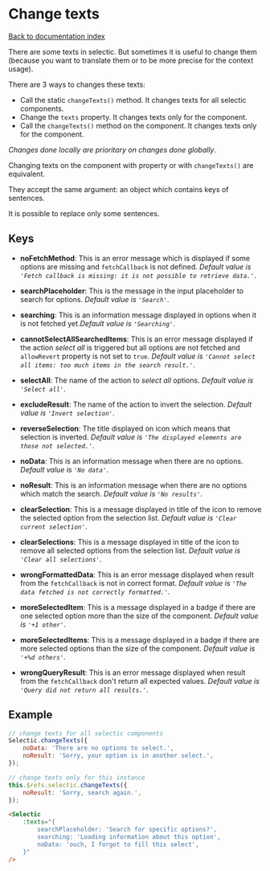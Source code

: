 # Change texts

[Back to documentation index](main.md)

There are some texts in selectic. But sometimes it is useful to change them (because you want to translate them or to be more precise for the context usage).

There are 3 ways to changes these texts:
* Call the static `changeTexts()` method. It changes texts for all selectic components.
* Change the `texts` property. It changes texts only for the component.
* Call the `changeTexts()` method on the component. It changes texts only for the component.

_Changes done locally are prioritary on changes done globally_.

Changing texts on the component with property or with `changeTexts()` are equivalent.

They accept the same argument: an object which contains keys of sentences.

It is possible to replace only some sentences.

## Keys

* **noFetchMethod**: This is an error message which is displayed if some options are missing and `fetchCallback` is not defined. _Default value is `'Fetch callback is missing: it is not possible to retrieve data.'`_.

* **searchPlaceholder**: This is the message in the input placeholder to search for options. _Default value is `'Search'`_.

* **searching**: This is an information message displayed in options when it is not fetched yet._Default value is `'Searching'`_.

* **cannotSelectAllSearchedItems**: This is an error message displayed if the action _select all_ is triggered but all options are not fetched and `allowRevert` property is not set to `true`. _Default value is `'Cannot select all items: too much items in the search result.'`_.

* **selectAll**: The name of the action to _select all_ options. _Default value is `'Select all'`_.

* **excludeResult**: The name of the action to invert the selection. _Default value is `'Invert selection'`_.

* **reverseSelection**: The title displayed on icon which means that selection is inverted. _Default value is `'The displayed elements are those not selected.'`_.

* **noData**: This is an information message when there are no options. _Default value is `'No data'`_.

* **noResult**: This is an information message when there are no options which match the search. _Default value is `'No results'`_.

* **clearSelection**: This is a message displayed in title of the icon to remove the selected option from the selection list. _Default value is `'Clear current selection'`_.

* **clearSelections**: This is a message displayed in title of the icon to remove all selected options from the selection list. _Default value is `'Clear all selections'`_.

* **wrongFormattedData**: This is an error message displayed when result from the `fetchCallback` is not in correct format. _Default value is `'The data fetched is not correctly formatted.'`_.

* **moreSelectedItem**: This is a message displayed in a badge if there are one selected option more than the size of the component. _Default value is `'+1 other'`_.

* **moreSelectedItems**: This is a message displayed in a badge if there are more selected options than the size of the component. _Default value is `'+%d others'`_.

* **wrongQueryResult**: This is an error message displayed when result from the `fetchCallback` don't return all expected values. _Default value is `'Query did not return all results.'`_.


## Example

```javascript
// change texts for all selectic components
Selectic.changeTexts({
    noData: 'There are no options to select.',
    noResult: 'Sorry, your option is in another select.',
});

// change texts only for this instance
this.$refs.selectic.changeTexts({
    noResult: 'Sorry, search again.',
});
```

```html
<Selectic
    :texts="{
        searchPlaceholder: 'Search for specific options?',
        searching: 'Loading information about this option',
        noData: 'ouch, I forgot to fill this select',
    }"
/>
```
